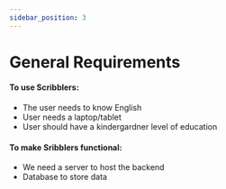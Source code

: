 ```yaml
---
sidebar_position: 3
---
```


# General Requirements

#### To use Scribblers: 
* The user needs to know English
* User needs a laptop/tablet
* User should have a kindergardner level of education

#### To make Sribblers functional:
* We need a server to host the backend
* Database to store data
